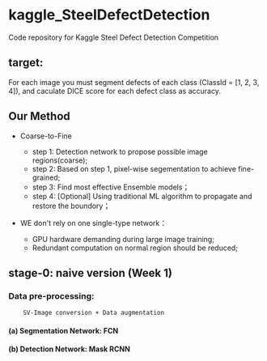 # kaggle_SteelDefectDetection
Code repository for Kaggle Steel Defect Detection Competition


## target:
For each image you must segment defects of each class (ClassId = [1, 2, 3, 4]), and caculate DICE score for each defect class as accuracy. 

## Our Method 
* Coarse-to-Fine
	* step 1: Detection network to propose possible image regions(coarse);
	* step 2: Based on step 1, pixel-wise segementation to achieve fine-grained;
	* step 3: Find most effective Ensemble models； 
	* step 4: [Optional] Using traditional ML algorithm to propagate and restore the boundory；


* WE don't rely on one single-type network：

	- GPU hardware demanding during large image training;
	- Redundant computation on normal region should be reduced;


## stage-0: naive version (Week 1)

###  Data pre-processing:
		SV-Image conversion + Data augmentation 

#### (a) Segmentation Network: FCN

	 

#### (b) Detection Network: Mask RCNN








